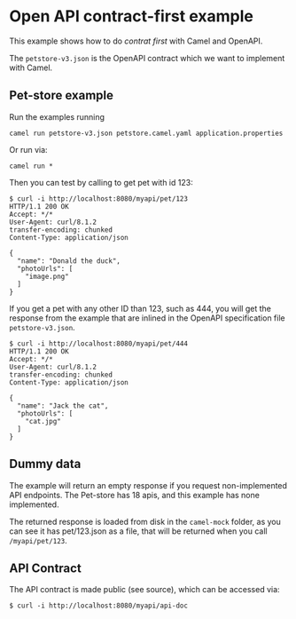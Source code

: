 # Open API contract-first example

This example shows how to do _contrat first_ with Camel and OpenAPI.

The `petstore-v3.json` is the OpenAPI contract which we want to implement with Camel.

## Pet-store example

Run the examples running

```
camel run petstore-v3.json petstore.camel.yaml application.properties
```

Or run via:

```
camel run *
```


Then you can test by calling to get pet with id 123:

```
$ curl -i http://localhost:8080/myapi/pet/123
HTTP/1.1 200 OK
Accept: */*
User-Agent: curl/8.1.2
transfer-encoding: chunked
Content-Type: application/json

{
  "name": "Donald the duck",
  "photoUrls": [
    "image.png"
  ]
}
```

If you get a pet with any other ID than 123, such as 444, you will get the response from the example that are inlined in the OpenAPI specification file `petstore-v3.json`.

```
$ curl -i http://localhost:8080/myapi/pet/444
HTTP/1.1 200 OK
Accept: */*
User-Agent: curl/8.1.2
transfer-encoding: chunked
Content-Type: application/json

{
  "name": "Jack the cat",
  "photoUrls": [
    "cat.jpg"
  ]
}
```

## Dummy data

The example will return an empty response if you request non-implemented API endpoints.
The Pet-store has 18 apis, and this example has none implemented.

The returned response is loaded from disk in the `camel-mock` folder, as you can see it has pet/123.json as a file,
that will be returned when you call `/myapi/pet/123`.

## API Contract

The API contract is made public (see source), which can be accessed via:

```
$ curl -i http://localhost:8080/myapi/api-doc
```

